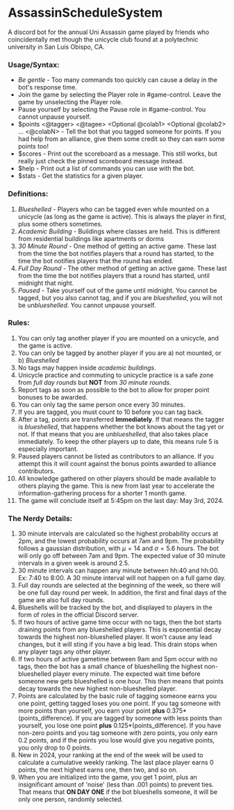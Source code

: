 # AssassinScheduleSystem
A discord bot for the annual Uni Assassin game played by friends who coincidentally met though the unicycle club found at a polytechnic university in San Luis Obispo, CA.

### Usage/Syntax:
- *Be gentle* - Too many commands too quickly can cause a delay in the bot's response time. 
- Join the game by selecting the Player role in #game-control. Leave the game by unselecting the Player role.
- Pause yourself by selecting the Pause role in #game-control. You cannot unpause yourself.
- $points <@tagger> <verb> <@tagee> <Optional preposition> <Optional @colab1> <Optional @colab2> ... <@colabN> - Tell the bot that you tagged someone for points. If you had help from an alliance, give them some credit so they can earn some points too!
- $scores - Print out the scoreboard as a message. This still works, but really just check the pinned scoreboard message instead.
- $help - Print out a list of commands you can use with the bot.
- $stats - Get the statistics for a given player.

### Definitions:
1. *Blueshelled* - Players who can be tagged even while mounted on a unicycle (as long as the game is active). This is always the player in first, plus some others sometimes.
2. *Academic Building* - Buildings where classes are held. This is different from residential buildings like apartments or dorms
3. *30 Minute Round* - One method of getting an active game. These last from the time the bot notifies players that a round has started, to the time the bot notifies players that the round has ended.
4. *Full Day Round* - The other method of getting an active game. These last from the time the bot notifies players that a round has started, until midnight that night.
5. *Paused* - Take yourself out of the game until midnight. You cannot be tagged, but you also cannot tag, and if you are *blueshelled*, you will not be un*blueshelled*. You cannot unpause yourself.

### Rules:
1. You can only tag another player if you are mounted on a unicycle, and the game is active.
2. You can only be tagged by another player if you are a) not mounted, or b) *Blueshelled*
3. No tags may happen inside *academic buildings*.
4. Unicycle practice and commuting to unicycle practice is a safe zone from *full day rounds* but **NOT** from *30 minute rounds*.
5. Report tags as soon as possible to the bot to allow for proper point bonuses to be awarded.
6. You can only tag the same person once every 30 minutes.
7. If you are tagged, you must count to 10 before you can tag back.
8. After a tag, points are transferred **Immediately**. If that means the tagger is *blueshelled*, that happens whether the bot knows about the tag yet or not. If that means that you are *unblueshelled*, that also takes place immediately. To keep the other players up to date, this means rule 5 is especially important.
9. Paused players cannot be listed as contributors to an alliance. If you attempt this it will count against the bonus points awarded to alliance contributors.
10. All knowledge gathered on other players should be made available to others playing the game. This is new from last year to accelerate the information-gathering process for a shorter 1 month game.
11. The game will conclude itself at 5:45pm on the last day: May 3rd, 2024.

### The Nerdy Details:
1. 30 minute intervals are calculated so the highest probability occurs at 2pm, and the lowest probability occurs at 7am and 9pm. The probability follows a gaussian distribution, with $\mu = 14$ and $\sigma = 5.6$ hours. The bot will only go off between 7am and 9pm. The expected value of 30 minute intervals in a given week is around 2.5.
2. 30 minute intervals can happen any minute between hh:40 and hh:00. Ex: 7:40 to 8:00. A 30 minute interval will not happen on a full game day.
3. Full day rounds are selected at the beginning of the week, so there will be one full day round per week. In addition, the first and final days of the game are also full day rounds.
4. Blueshells will be tracked by the bot, and displayed to players in the form of roles in the official Discord server.
5. If two hours of active game time occur with no tags, then the bot starts draining points from any blueshelled players. This is exponential decay towards the highest non-blueshelled player. It won't cause any lead changes, but it will sting if you have a big lead. This drain stops when any player tags any other player.
6. If two hours of active gametime between 9am and 5pm occur with no tags, then the bot has a small chance of blueshelling the highest non-blueshelled player every minute. The expected wait time before someone new gets blueshelled is one hour. This then means that points decay towards the new highest non-blueshelled player.
7. Points are calculated by the basic rule of tagging someone earns you one point, getting tagged loses you one point. If you tag someone with more points than yourself, you earn your point **plus** 0.375\*(points_difference). If you are tagged by someone with less points than yourself, you lose one point **plus** 0.125\*(points_difference). If you have non-zero points and you tag someone with zero points, you only earn 0.2 points, and if the points you lose would give you negative points, you only drop to 0 points.
8. New in 2024, your ranking at the end of the week will be used to calculate a cumulative weekly ranking. The last place player earns 0 points, the next highest earns one, then two, and so on.
9. When you are initialized into the game, you get 1 point, plus an insignificant amount of 'noise' (less than .001 points) to prevent ties. That means that **ON DAY ONE** if the bot blueshells someone, it will be only one person, randomly selected.
